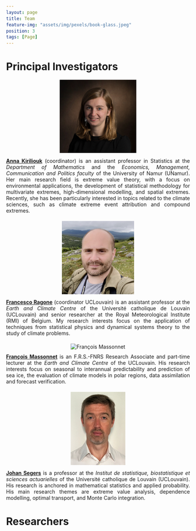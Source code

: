 ```yaml
---
layout: page
title: Team
feature-img: "assets/img/pexels/book-glass.jpeg"
position: 3
tags: [Page]
---
```


# Principal Investigators

<div style="text-align: center; margin-bottom: 20px;">
    <img src="/assets/img/pics/AnnaKiriliouk.jpg" height="200px" alt="Anna Kiriliouk">
    <p align="justify" style="margin-top: 10px;">
        <a href="http://annakiriliouk.weebly.com/" target="_blank"><strong>Anna Kiriliouk</strong></a> (coordinator) is an assistant professor in Statistics at the <em>Department of Mathematics</em> and the <em>Economics, Management, Communication and Politics faculty</em> of the University of Namur (UNamur). Her main research field is extreme value theory, with a focus on environmental applications, the development of statistical methodology for multivariate extremes, high-dimensional modelling, and spatial extremes. Recently, she has been particularly interested in topics related to the climate sciences, such as climate extreme event attribution and compound extremes.
    </p>
</div>

<div style="text-align: center; margin-bottom: 20px;">
    <img src="/assets/img/pics/FrancescoRagone_new.png" height="200px" alt="Francesco Ragone">
    <p align="justify" style="margin-top: 10px;">
        <a href="https://uclouvain.be/en/directories/francesco.ragone" target="_blank"><strong>Francesco Ragone</strong></a> (coordinator UCLouvain) is an assistant professor at the <em>Earth and Climate Centre</em> of the Université catholique de Louvain (UCLouvain) and senior researcher at the Royal Meteorological Institute (RMI) of Belgium. My research interests focus on the application of techniques from statistical physics and dynamical systems theory to the study of climate problems.
    </p>
</div>

<div style="text-align: center; margin-bottom: 20px;">
    <img src="/assets/img/pics/FrancoisMassonnet.jpg" height="200px" alt="François Massonnet">
    <p align="justify" style="margin-top: 10px;">
        <a href="https://www.climate.be/u/fmasson" target="_blank"><strong>François Massonnet</strong></a> is an F.R.S.-FNRS Research Associate and part-time lecturer at the <em>Earth and Climate Centre</em> of the UCLouvain. His research interests focus on seasonal to interannual predictability and prediction of sea ice, the evaluation of climate models in polar regions, data assimilation and forecast verification.
    </p>
</div>

<div style="text-align: center; margin-bottom: 20px;">
    <img src="/assets/img/pics/JohanSegers.jpg" height="200px" alt="Johan Segers">
    <p align="justify" style="margin-top: 10px;">
        <a href="https://perso.uclouvain.be/johan.segers/index.html" target="_blank"><strong>Johan Segers</strong></a> is a professor at the <em>Institut de statistique, biostatistique et sciences actuarielles</em> of the Université catholique de Louvain (UCLouvain). His research is anchored in mathematical statistics and applied probability. His main research themes are extreme value analysis, dependence modelling, optimal transport, and Monte Carlo integration.
    </p>
</div>

# Researchers

